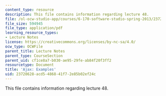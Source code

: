 ```yaml
---
content_type: resource
description: This file contains information regarding lecture 48.
file: /ol-ocw-studio-app/courses/6-170-software-studio-spring-2013/23728628acd5486841f72e85b02ef24c_MIT6_170S13_48-asyn-exam.pdf
file_size: 594945
file_type: application/pdf
learning_resource_types:
- Lecture Notes
license: https://creativecommons.org/licenses/by-nc-sa/4.0/
ocw_type: OCWFile
parent_title: Lecture Notes
parent_type: CourseSection
parent_uid: cf1ce8a7-b030-ae95-29fe-ab84f20f3ff2
resourcetype: Document
title: 'Ajax: Examples'
uid: 23728628-acd5-4868-41f7-2e85b02ef24c
---
```

This file contains information regarding lecture 48.